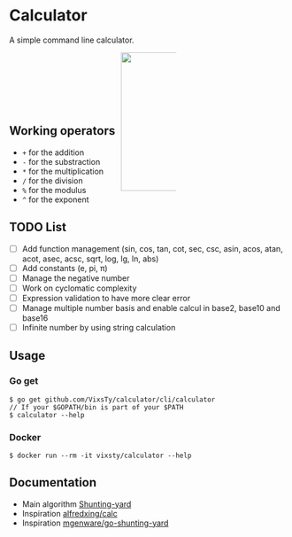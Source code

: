 # Calculator

A simple command line calculator.

<p align="center" style="margin-bottom: 20px; width: 100px; height: 100px; margin: auto">
<img src="https://golang.org/doc/gopher/fiveyears.jpg" width="250px"/>
</p>

## Working operators

- `+` for the addition
- `-` for the substraction
- `*` for the multiplication
- `/` for the division
- `%` for the modulus
- `^` for the exponent

## TODO List

- [ ] Add function management (sin, cos, tan, cot, sec, csc, asin, acos, atan, acot, asec, acsc, sqrt, log, lg, ln, abs)
- [ ] Add constants (e, pi, π)
- [ ] Manage the negative number
- [ ] Work on cyclomatic complexity
- [ ] Expression validation to have more clear error
- [ ] Manage multiple number basis and enable calcul in base2, base10 and base16
- [ ] Infinite number by using string calculation

## Usage

### Go get

```
$ go get github.com/VixsTy/calculator/cli/calculator
// If your $GOPATH/bin is part of your $PATH
$ calculator --help
```

### Docker

```
$ docker run --rm -it vixsty/calculator --help
```

## Documentation

- Main algorithm [Shunting-yard](https://en.wikipedia.org/wiki/Shunting-yard_algorithm)
- Inspiration [alfredxing/calc](https://github.com/alfredxing/calc)
- Inspiration [mgenware/go-shunting-yard](https://github.com/mgenware/go-shunting-yard)
